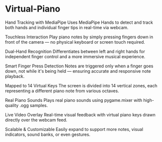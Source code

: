 # Virtual-Piano

Hand Tracking with MediaPipe
Uses MediaPipe Hands to detect and track both hands and individual finger tips in real-time via webcam.

Touchless Interaction
Play piano notes by simply pressing fingers down in front of the camera — no physical keyboard or screen touch required.

Dual-Hand Recognition
Differentiates between left and right hands for independent finger control and a more immersive musical experience.

Smart Finger Press Detection
Notes are triggered only when a finger goes down, not while it's being held — ensuring accurate and responsive note playback.

Mapped to 14 Virtual Keys
The screen is divided into 14 vertical zones, each representing a different piano note from various octaves.

Real Piano Sounds
Plays real piano sounds using pygame.mixer with high-quality .ogg samples.

Live Video Overlay
Real-time visual feedback with virtual piano keys drawn directly over the webcam feed.

Scalable & Customizable
Easily expand to support more notes, visual indicators, sound banks, or even gestures.

